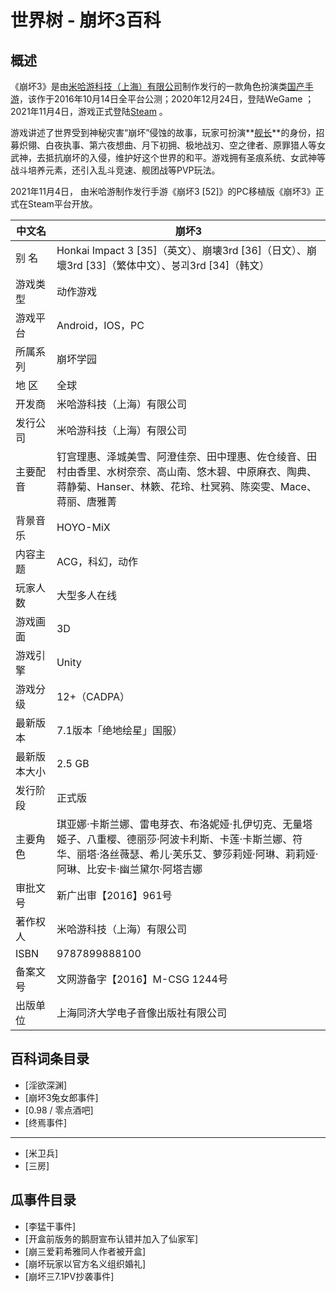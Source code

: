 # 世界树 - 崩坏3百科

## 概述

《崩坏3》是由[米哈游科技（上海）有限公司](https://baike.baidu.com/item/米哈游科技（上海）有限公司/20526858)制作发行的一款角色扮演类[国产手游](https://baike.baidu.com/item/国产手游/55850072)，该作于2016年10月14日全平台公测；2020年12月24日，登陆WeGame ；2021年11月4日，游戏正式登陆[Steam](https://baike.baidu.com/item/Steam/10092959) 。

游戏讲述了世界受到神秘灾害“崩坏”侵蚀的故事，玩家可扮演**[舰长](https://baike.baidu.com/item/舰长/58538691)**的身份，招募炽翎、白夜执事、第六夜想曲、月下初拥、极地战刃、空之律者、原罪猎人等女武神，去抵抗崩坏的入侵，维护好这个世界的和平。游戏拥有圣痕系统、女武神等战斗培养元素，还引入乱斗竞速、舰团战等PVP玩法。

2021年11月4日， 由米哈游制作发行手游《崩坏3 [52]》的PC移植版《崩坏3》正式在Steam平台开放。

| 中文名       | 崩坏3                                                        |
| ------------ | ------------------------------------------------------------ |
| 别    名     | Honkai Impact 3 [35]（英文）、崩壊3rd [36]（日文）、崩壞3rd [33]（繁体中文）、붕괴3rd [34]（韩文） |
| 游戏类型     | 动作游戏                                                     |
| 游戏平台     | Android，IOS，PC                                             |
| 所属系列     | 崩坏学园                                                     |
| 地    区     | 全球                                                         |
| 开发商       | 米哈游科技（上海）有限公司                                   |
| 发行公司     | 米哈游科技（上海）有限公司                                   |
| 主要配音     | 钉宫理惠、泽城美雪、阿澄佳奈、田中理惠、佐仓绫音、田村由香里、水树奈奈、高山南、悠木碧、中原麻衣、陶典、蒋静菊、Hanser、林簌、花玲、杜冥鸦、陈奕雯、Mace、蒋丽、唐雅菁 |
| 背景音乐     | HOYO-MiX                                                     |
| 内容主题     | ACG，科幻，动作                                              |
| 玩家人数     | 大型多人在线                                                 |
| 游戏画面     | 3D                                                           |
| 游戏引擎     | Unity                                                        |
| 游戏分级     | 12+（CADPA）                                                 |
| 最新版本     | 7.1版本「绝地绘星」国服）                                    |
| 最新版本大小 | 2.5 GB                                                       |
| 发行阶段     | 正式版                                                       |
| 主要角色     | 琪亚娜·卡斯兰娜、雷电芽衣、布洛妮娅·扎伊切克、无量塔姬子、八重樱、德丽莎·阿波卡利斯、卡莲·卡斯兰娜、符华、丽塔·洛丝薇瑟、希儿·芙乐艾、萝莎莉娅·阿琳、莉莉娅·阿琳、比安卡·幽兰黛尔·阿塔吉娜 |
| 审批文号     | 新广出审【2016】961号                                        |
| 著作权人     | 米哈游科技（上海）有限公司                                   |
| ISBN         | 9787899888100                                                |
| 备案文号     | 文网游备字【2016】M-CSG 1244号                               |
| 出版单位     | 上海同济大学电子音像出版社有限公司                           |

## 百科词条目录
+ [淫欲深渊]
+ [崩坏3兔女郎事件]
+ [0.98 / 零点酒吧]
+ [终焉事件]
---
+ [米卫兵]
+ [三房]

## 瓜事件目录
+ [李猛干事件]
+ [开盒前版务的鹅厨宣布认错并加入了仙家军]
+ [崩三爱莉希雅同人作者被开盒]
+ [崩坏玩家以官方名义组织婚礼]
+ [崩坏三7.1PV抄袭事件]